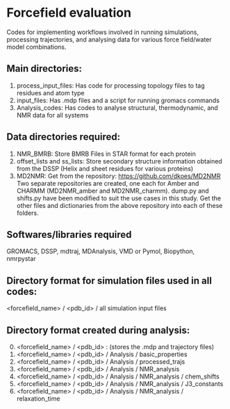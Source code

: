 # Forcefield evaluation
Codes for implementing workflows involved in running simulations, processing trajectories, and analysing data for various force field/water model combinations.

## Main directories: 
1. process_input_files: Has code for processing topology files to tag residues and atom type
2. input_files: Has .mdp files and a script for running gromacs commands
3. Analysis_codes: Has codes to analyse structural, thermodynamic, and NMR data for all systems

## Data directories required:
1. NMR_BMRB: Store BMRB Files in STAR format for each protein
2. offset_lists and ss_lists: Store secondary structure information obtained from the DSSP (Helix and sheet residues for various proteins)
3. MD2NMR: Get from the repository: https://github.com/dkoes/MD2NMR
   Two separate repositories are created, one each for Amber and CHARMM (MD2NMR_amber and MD2NMR_charmm). dump.py and shifts.py have been modified to suit the use cases in this study. Get the other files and dictionaries from the above repository into each of these folders.

## Softwares/libraries required
GROMACS, DSSP, mdtraj, MDAnalysis, VMD or Pymol, Biopython, nmrpystar

## Directory format for simulation files used in all codes:

<forcefield_name> / <pdb_id> / all simulation input files 

## Directory format created during analysis:
0. <forcefield_name> / <pdb_id> : (stores the .mdp and trajectory files)
1. <forcefield_name> / <pdb_id> / Analysis / basic_properties
2. <forcefield_name> / <pdb_id> / Analysis / processed_trajs
3. <forcefield_name> / <pdb_id> / Analysis / NMR_analysis
4. <forcefield_name> / <pdb_id> / Analysis / NMR_analysis / chem_shifts
5. <forcefield_name> / <pdb_id> / Analysis / NMR_analysis / J3_constants
6.  <forcefield_name> / <pdb_id> / Analysis / NMR_analysis / relaxation_time
                                       

   

